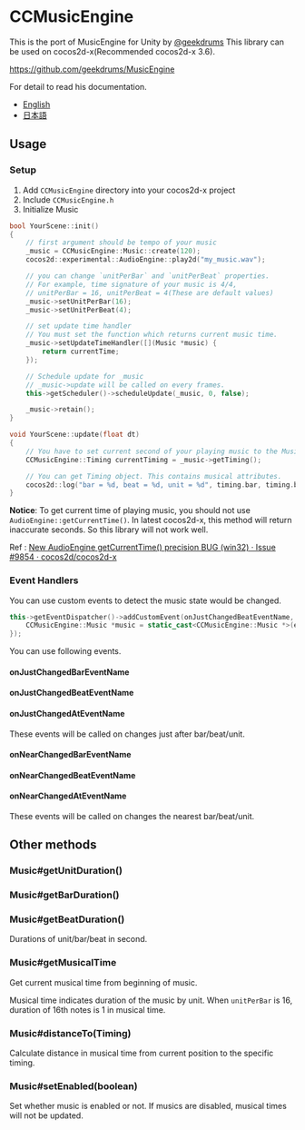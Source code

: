 # CCMusicEngine

This is the port of MusicEngine for Unity by [@geekdrums](https://github.com/geekdrums/)
This library can be used on cocos2d-x(Recommended cocos2d-x 3.6).

https://github.com/geekdrums/MusicEngine

For detail to read his documentation.

- [English](https://github.com/geekdrums/MusicEngine/blob/master/AboutMusicEngineEn.pdf)
- [日本語](https://github.com/geekdrums/MusicEngine/blob/master/AboutMusicEngine.pdf)

## Usage

### Setup

1. Add `CCMusicEngine` directory into your cocos2d-x project
2. Include `CCMusicEngine.h`
3. Initialize Music

```cpp
bool YourScene::init()
{
    // first argument should be tempo of your music
    _music = CCMusicEngine::Music::create(120);
    cocos2d::experimental::AudioEngine::play2d("my_music.wav");

    // you can change `unitPerBar` and `unitPerBeat` properties.
    // For example, time signature of your music is 4/4,
    // unitPerBar = 16, unitPerBeat = 4(These are default values)
    _music->setUnitPerBar(16);
    _music->setUnitPerBeat(4);

    // set update time handler
    // You must set the function which returns current music time.
    _music->setUpdateTimeHandler([](Music *music) {
        return currentTime;
    });

    // Schedule update for _music
    // _music->update will be called on every frames.
    this->getScheduler()->scheduleUpdate(_music, 0, false);

    _music->retain();
}

void YourScene::update(float dt) 
{
    // You have to set current second of your playing music to the Music instance manually.
    CCMusicEngine::Timing currentTiming = _music->getTiming();

    // You can get Timing object. This contains musical attributes.
    cocos2d::log("bar = %d, beat = %d, unit = %d", timing.bar, timing.beat, timing.unit);
}
```

**Notice**: To get current time of playing music, you should not use `AudioEngine::getCurrentTime()`.
In latest cocos2d-x, this method will return inaccurate seconds. So this library will not work well.

Ref : [New AudioEngine getCurrentTime() precision BUG (win32) · Issue #9854 · cocos2d/cocos2d-x](https://github.com/cocos2d/cocos2d-x/issues/9854)

### Event Handlers

You can use custom events to detect the music state would be changed.

```cpp
this->getEventDispatcher()->addCustomEvent(onJustChangedBeatEventName, [](Event *event) {
    CCMusicEngine::Music *music = static_cast<CCMusicEngine::Music *>(event->getUserData());
});
```

You can use following events.

#### onJustChangedBarEventName
#### onJustChangedBeatEventName
#### onJustChangedAtEventName

These events will be called on changes just after bar/beat/unit.

#### onNearChangedBarEventName
#### onNearChangedBeatEventName
#### onNearChangedAtEventName

These events will be called on changes the nearest bar/beat/unit.

## Other methods

### Music#getUnitDuration()
### Music#getBarDuration()
### Music#getBeatDuration()

Durations of unit/bar/beat in second.

### Music#getMusicalTime

Get current musical time from beginning of music.

Musical time indicates duration of the music by unit.
When `unitPerBar` is 16, duration of 16th notes is 1 in musical time.

### Music#distanceTo(Timing)

Calculate distance in musical time from current position to the specific timing.

### Music#setEnabled(boolean)

Set whether music is enabled or not.
If musics are disabled, musical times will not be updated.

